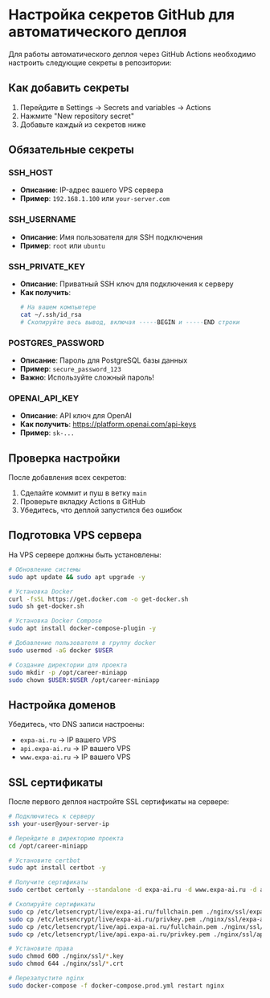 # Настройка секретов GitHub для автоматического деплоя

Для работы автоматического деплоя через GitHub Actions необходимо настроить следующие секреты в репозитории:

## Как добавить секреты

1. Перейдите в Settings → Secrets and variables → Actions
2. Нажмите "New repository secret"
3. Добавьте каждый из секретов ниже

## Обязательные секреты

### SSH_HOST
- **Описание**: IP-адрес вашего VPS сервера
- **Пример**: `192.168.1.100` или `your-server.com`

### SSH_USERNAME
- **Описание**: Имя пользователя для SSH подключения
- **Пример**: `root` или `ubuntu`

### SSH_PRIVATE_KEY
- **Описание**: Приватный SSH ключ для подключения к серверу
- **Как получить**:
  ```bash
  # На вашем компьютере
  cat ~/.ssh/id_rsa
  # Скопируйте весь вывод, включая -----BEGIN и -----END строки
  ```

### POSTGRES_PASSWORD
- **Описание**: Пароль для PostgreSQL базы данных
- **Пример**: `secure_password_123`
- **Важно**: Используйте сложный пароль!

### OPENAI_API_KEY
- **Описание**: API ключ для OpenAI
- **Как получить**: https://platform.openai.com/api-keys
- **Пример**: `sk-...`

## Проверка настройки

После добавления всех секретов:

1. Сделайте коммит и пуш в ветку `main`
2. Проверьте вкладку Actions в GitHub
3. Убедитесь, что деплой запустился без ошибок

## Подготовка VPS сервера

На VPS сервере должны быть установлены:

```bash
# Обновление системы
sudo apt update && sudo apt upgrade -y

# Установка Docker
curl -fsSL https://get.docker.com -o get-docker.sh
sudo sh get-docker.sh

# Установка Docker Compose
sudo apt install docker-compose-plugin -y

# Добавление пользователя в группу docker
sudo usermod -aG docker $USER

# Создание директории для проекта
sudo mkdir -p /opt/career-miniapp
sudo chown $USER:$USER /opt/career-miniapp
```

## Настройка доменов

Убедитесь, что DNS записи настроены:

- `expa-ai.ru` → IP вашего VPS
- `api.expa-ai.ru` → IP вашего VPS
- `www.expa-ai.ru` → IP вашего VPS

## SSL сертификаты

После первого деплоя настройте SSL сертификаты на сервере:

```bash
# Подключитесь к серверу
ssh your-user@your-server-ip

# Перейдите в директорию проекта
cd /opt/career-miniapp

# Установите certbot
sudo apt install certbot -y

# Получите сертификаты
sudo certbot certonly --standalone -d expa-ai.ru -d www.expa-ai.ru -d api.expa-ai.ru

# Скопируйте сертификаты
sudo cp /etc/letsencrypt/live/expa-ai.ru/fullchain.pem ./nginx/ssl/expa-ai.ru.crt
sudo cp /etc/letsencrypt/live/expa-ai.ru/privkey.pem ./nginx/ssl/expa-ai.ru.key
sudo cp /etc/letsencrypt/live/api.expa-ai.ru/fullchain.pem ./nginx/ssl/api.expa-ai.ru.crt
sudo cp /etc/letsencrypt/live/api.expa-ai.ru/privkey.pem ./nginx/ssl/api.expa-ai.ru.key

# Установите права
sudo chmod 600 ./nginx/ssl/*.key
sudo chmod 644 ./nginx/ssl/*.crt

# Перезапустите nginx
sudo docker-compose -f docker-compose.prod.yml restart nginx
```